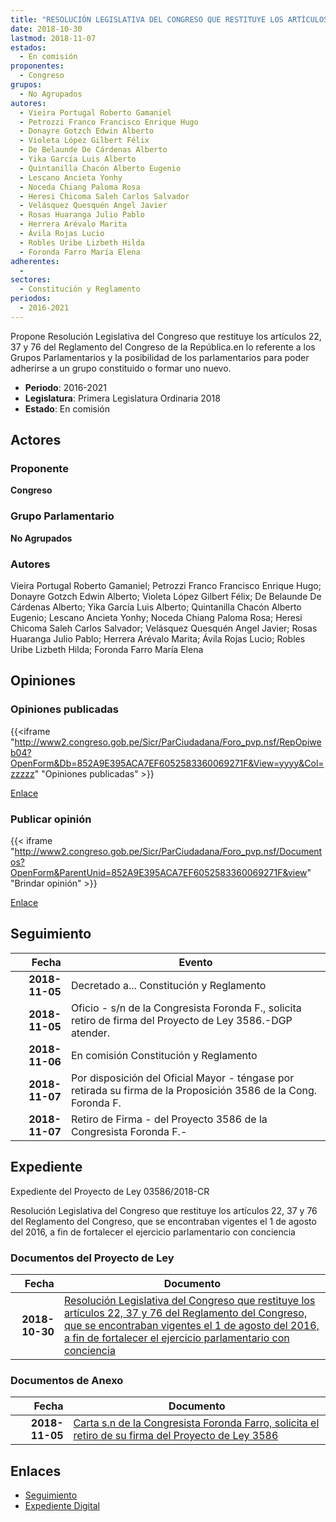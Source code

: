 ```yaml
---
title: "RESOLUCIÓN LEGISLATIVA DEL CONGRESO QUE RESTITUYE LOS ARTÍCULOS 22, 37 Y 76 DEL REGLAMENTO DEL CONGRESO, QUE SE ENCONTRABAN VIGENTES EL 1 DE AGOSTO DEL 2016,"
date: 2018-10-30
lastmod: 2018-11-07
estados: 
  - En comisión
proponentes: 
  - Congreso
grupos: 
  - No Agrupados
autores: 
  - Vieira Portugal Roberto Gamaniel
  - Petrozzi Franco Francisco Enrique Hugo
  - Donayre Gotzch Edwin Alberto
  - Violeta López Gilbert Félix
  - De Belaunde De Cárdenas Alberto
  - Yika García Luis Alberto
  - Quintanilla Chacón Alberto Eugenio
  - Lescano Ancieta Yonhy
  - Noceda Chiang Paloma Rosa
  - Heresi Chicoma Saleh Carlos Salvador
  - Velásquez Quesquén Angel Javier
  - Rosas Huaranga Julio Pablo
  - Herrera Arévalo Marita
  - Ávila Rojas Lucio
  - Robles Uribe Lizbeth Hilda
  - Foronda Farro María Elena
adherentes: 
  - 
sectores: 
  - Constitución y Reglamento
periodos: 
  - 2016-2021
---
```


Propone Resolución Legislativa del Congreso que restituye los artículos 22, 37 y 76 del Reglamento del Congreso de la República.en lo referente a los Grupos Parlamentarios y la posibilidad de los parlamentarios para poder adherirse a un grupo constituido o formar uno nuevo.

- **Periodo**: 2016-2021
- **Legislatura**: Primera Legislatura Ordinaria 2018
- **Estado**: En comisión

## Actores

### Proponente

**Congreso**

### Grupo Parlamentario

**No Agrupados**

### Autores

Vieira Portugal Roberto Gamaniel; Petrozzi Franco Francisco Enrique Hugo; Donayre Gotzch Edwin Alberto; Violeta López Gilbert Félix; De Belaunde De Cárdenas Alberto; Yika García Luis Alberto; Quintanilla Chacón Alberto Eugenio; Lescano Ancieta Yonhy; Noceda Chiang Paloma Rosa; Heresi Chicoma Saleh Carlos Salvador; Velásquez Quesquén Angel Javier; Rosas Huaranga Julio Pablo; Herrera Arévalo Marita; Ávila Rojas Lucio; Robles Uribe Lizbeth Hilda; Foronda Farro María Elena


## Opiniones

### Opiniones publicadas

{{<iframe "http://www2.congreso.gob.pe/Sicr/ParCiudadana/Foro_pvp.nsf/RepOpiweb04?OpenForm&Db=852A9E395ACA7EF6052583360069271F&View=yyyy&Col=zzzzz" "Opiniones publicadas" >}}

[Enlace](http://www2.congreso.gob.pe/Sicr/ParCiudadana/Foro_pvp.nsf/RepOpiweb04?OpenForm&Db=852A9E395ACA7EF6052583360069271F&View=yyyy&Col=zzzzz)
### Publicar opinión

{{< iframe "http://www2.congreso.gob.pe/Sicr/ParCiudadana/Foro_pvp.nsf/Documentos?OpenForm&ParentUnid=852A9E395ACA7EF6052583360069271F&view" "Brindar opinión" >}}

[Enlace](http://www2.congreso.gob.pe/Sicr/ParCiudadana/Foro_pvp.nsf/Documentos?OpenForm&ParentUnid=852A9E395ACA7EF6052583360069271F&view)

## Seguimiento

| Fecha | Evento |
|------:|--------|
| **2018-11-05** | Decretado a... Constitución y Reglamento|
| **2018-11-05** | Oficio - s/n de la Congresista Foronda F., solicita retiro de firma del Proyecto de Ley 3586.-DGP atender.|
| **2018-11-06** | En comisión Constitución y Reglamento|
| **2018-11-07** | Por disposición del Oficial Mayor - téngase por retirada su firma de la Proposición 3586 de la Cong. Foronda F.|
| **2018-11-07** | Retiro de Firma - del Proyecto 3586 de la Congresista Foronda F.-|


## Expediente

Expediente del Proyecto de Ley 03586/2018-CR

Resolución Legislativa del Congreso que restituye los artículos 22, 37 y 76 del Reglamento del Congreso, que se encontraban vigentes el 1 de agosto del 2016, a fin de fortalecer el ejercicio parlamentario con conciencia


### Documentos del Proyecto de Ley

| Fecha | Documento |
|------:|--------|
| **2018-10-30** | [Resolución Legislativa del Congreso que restituye los artículos 22, 37 y 76 del Reglamento del Congreso, que se encontraban vigentes el 1 de agosto del 2016, a fin de fortalecer el ejercicio parlamentario con conciencia](http://www.leyes.congreso.gob.pe/Documentos/2016_2021/Proyectos_de_Ley_y_de_Resoluciones_Legislativas/PL0358620181030.pdf) |

### Documentos de Anexo

| Fecha | Documento |
|------:|--------|
| **2018-11-05** | [Carta s.n de la Congresista Foronda Farro, solicita el retiro de su firma del Proyecto de Ley 3586](http://www.leyes.congreso.gob.pe/Documentos/2016_2021/Retiro_de_Firmas/Proyectos/CARTA-S-N-MEFF-20181105.pdf) |

## Enlaces 

- [Seguimiento](http://www2.congreso.gob.pehttp://www2.congreso.gob.pe/Sicr/TraDocEstProc/CLProLey2016.nsf/f7fff46988ca05b1052578e100829cc7/933767ea0ce25bbd05258336007b2b0a?OpenDocument)
- [Expediente Digital](http://www2.congreso.gob.pehttp://www2.congreso.gob.pe/Sicr/TraDocEstProc/CLProLey2016.nsf/f7fff46988ca05b1052578e100829cc7/933767ea0ce25bbd05258336007b2b0a?OpenDocument&Click=05257FB7005EB655.eb71d0cf91d8294e05256cdf006b5706/$Body/0.1C6C)
